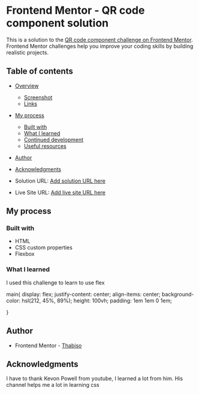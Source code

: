# Frontend Mentor - QR code component solution

This is a solution to the [QR code component challenge on Frontend Mentor](https://www.frontendmentor.io/challenges/qr-code-component-iux_sIO_H). Frontend Mentor challenges help you improve your coding skills by building realistic projects. 

## Table of contents

- [Overview](#overview)
  - [Screenshot](#screenshot)
  - [Links](#links)
- [My process](#my-process)
  - [Built with](#built-with)
  - [What I learned](#what-i-learned)
  - [Continued development](#continued-development)
  - [Useful resources](#useful-resources)
- [Author](#author)
- [Acknowledgments](#acknowledgments)


- Solution URL: [Add solution URL here](https://your-solution-url.com)
- Live Site URL: [Add live site URL here](https://your-live-site-url.com)

## My process

### Built with

- HTML
- CSS custom properties
- Flexbox


### What I learned

I used this challenge to learn to use flex

main{
    display: flex;
    justify-content: center;
    align-items: center;
    background-color: hsl(212, 45%, 89%);
    height: 100vh;
    padding: 1em 1em 0 1em;

}






## Author

- Frontend Mentor - [Thabiso](https://www.frontendmentor.io/profile/SefalaThabiso)



## Acknowledgments

I have to thank Kevon Powell from youtube, I learned a lot from him. His channel helps me a lot in learning css
